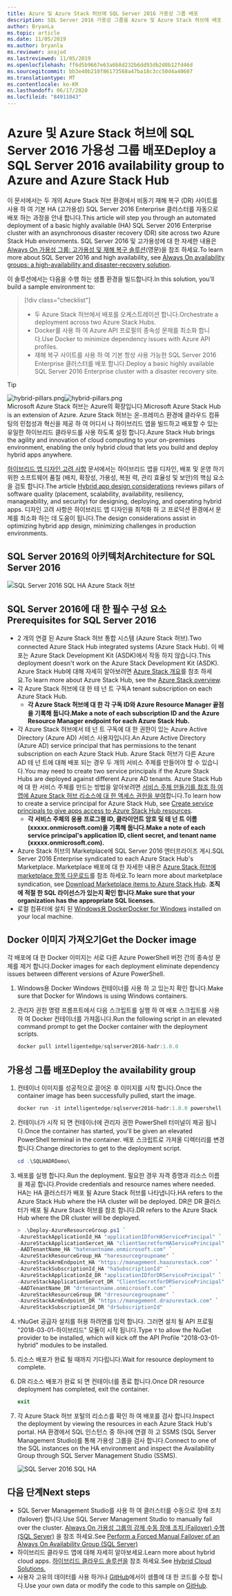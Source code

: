 ```yaml
---
title: Azure 및 Azure Stack 허브에 SQL Server 2016 가용성 그룹 배포
description: SQL Server 2016 가용성 그룹을 Azure 및 Azure Stack 허브에 배포 하는 방법에 대해 알아봅니다.
author: BryanLa
ms.topic: article
ms.date: 11/05/2019
ms.author: bryanla
ms.reviewer: anajod
ms.lastreviewed: 11/05/2019
ms.openlocfilehash: ff6d5b9667e63a6b8d232b6dd93db2d8b12fd46d
ms.sourcegitcommit: bb3e40b210f86173568a47ba18c3cc50d4a40607
ms.translationtype: MT
ms.contentlocale: ko-KR
ms.lasthandoff: 06/17/2020
ms.locfileid: "84911043"
---
```

# <a name="deploy-a-sql-server-2016-availability-group-to-azure-and-azure-stack-hub"></a><span data-ttu-id="21c6c-103">Azure 및 Azure Stack 허브에 SQL Server 2016 가용성 그룹 배포</span><span class="sxs-lookup"><span data-stu-id="21c6c-103">Deploy a SQL Server 2016 availability group to Azure and Azure Stack Hub</span></span>

<span data-ttu-id="21c6c-104">이 문서에서는 두 개의 Azure Stack 허브 환경에서 비동기 재해 복구 (DR) 사이트를 사용 하 여 기본 HA (고가용성) SQL Server 2016 Enterprise 클러스터를 자동으로 배포 하는 과정을 안내 합니다.</span><span class="sxs-lookup"><span data-stu-id="21c6c-104">This article will step you through an automated deployment of a basic highly available (HA) SQL Server 2016 Enterprise cluster with an asynchronous disaster recovery (DR) site across two Azure Stack Hub environments.</span></span> <span data-ttu-id="21c6c-105">SQL Server 2016 및 고가용성에 대 한 자세한 내용은 [Always On 가용성 그룹: 고가용성 및 재해 복구 솔루션](https://docs.microsoft.com/sql/database-engine/availability-groups/windows/always-on-availability-groups-sql-server?view=sql-server-2016)(영문)을 참조 하세요.</span><span class="sxs-lookup"><span data-stu-id="21c6c-105">To learn more about SQL Server 2016 and high availability, see [Always On availability groups: a high-availability and disaster-recovery solution](https://docs.microsoft.com/sql/database-engine/availability-groups/windows/always-on-availability-groups-sql-server?view=sql-server-2016).</span></span>

<span data-ttu-id="21c6c-106">이 솔루션에서는 다음을 수행 하는 샘플 환경을 빌드합니다.</span><span class="sxs-lookup"><span data-stu-id="21c6c-106">In this solution, you'll build a sample environment to:</span></span>

> [!div class="checklist"]
> - <span data-ttu-id="21c6c-107">두 Azure Stack 허브에서 배포를 오케스트레이션 합니다.</span><span class="sxs-lookup"><span data-stu-id="21c6c-107">Orchestrate a deployment across two Azure Stack Hubs.</span></span>
> - <span data-ttu-id="21c6c-108">Docker를 사용 하 여 Azure API 프로필의 종속성 문제를 최소화 합니다.</span><span class="sxs-lookup"><span data-stu-id="21c6c-108">Use Docker to minimize dependency issues with Azure API profiles.</span></span>
> - <span data-ttu-id="21c6c-109">재해 복구 사이트를 사용 하 여 기본 항상 사용 가능한 SQL Server 2016 Enterprise 클러스터를 배포 합니다.</span><span class="sxs-lookup"><span data-stu-id="21c6c-109">Deploy a basic highly available SQL Server 2016 Enterprise cluster with a disaster recovery site.</span></span>

> [!Tip]  
> <span data-ttu-id="21c6c-110">![hybrid-pillars.png](./media/solution-deployment-guide-cross-cloud-scaling/hybrid-pillars.png)</span><span class="sxs-lookup"><span data-stu-id="21c6c-110">![hybrid-pillars.png](./media/solution-deployment-guide-cross-cloud-scaling/hybrid-pillars.png)</span></span>  
> <span data-ttu-id="21c6c-111">Microsoft Azure Stack 허브는 Azure의 확장입니다.</span><span class="sxs-lookup"><span data-stu-id="21c6c-111">Microsoft Azure Stack Hub is an extension of Azure.</span></span> <span data-ttu-id="21c6c-112">Azure Stack 허브는 온-프레미스 환경에 클라우드 컴퓨팅의 민첩성과 혁신을 제공 하 여 어디서 나 하이브리드 앱을 빌드하고 배포할 수 있는 유일한 하이브리드 클라우드를 사용 하도록 설정 합니다.</span><span class="sxs-lookup"><span data-stu-id="21c6c-112">Azure Stack Hub brings the agility and innovation of cloud computing to your on-premises environment, enabling the only hybrid cloud that lets you build and deploy hybrid apps anywhere.</span></span>  
> 
> <span data-ttu-id="21c6c-113">[하이브리드 앱 디자인 고려 사항](overview-app-design-considerations.md) 문서에서는 하이브리드 앱을 디자인, 배포 및 운영 하기 위한 소프트웨어 품질 (배치, 확장성, 가용성, 복원 력, 관리 효율성 및 보안)의 핵심 요소을 검토 합니다.</span><span class="sxs-lookup"><span data-stu-id="21c6c-113">The article [Hybrid app design considerations](overview-app-design-considerations.md) reviews pillars of software quality (placement, scalability, availability, resiliency, manageability, and security) for designing, deploying, and operating hybrid apps.</span></span> <span data-ttu-id="21c6c-114">디자인 고려 사항은 하이브리드 앱 디자인을 최적화 하 고 프로덕션 환경에서 문제를 최소화 하는 데 도움이 됩니다.</span><span class="sxs-lookup"><span data-stu-id="21c6c-114">The design considerations assist in optimizing hybrid app design, minimizing challenges in production environments.</span></span>

## <a name="architecture-for-sql-server-2016"></a><span data-ttu-id="21c6c-115">SQL Server 2016의 아키텍처</span><span class="sxs-lookup"><span data-stu-id="21c6c-115">Architecture for SQL Server 2016</span></span>

![SQL Server 2016 SQL HA Azure Stack 허브](media/solution-deployment-guide-sql-ha/image1.png)

## <a name="prerequisites-for-sql-server-2016"></a><span data-ttu-id="21c6c-117">SQL Server 2016에 대 한 필수 구성 요소</span><span class="sxs-lookup"><span data-stu-id="21c6c-117">Prerequisites for SQL Server 2016</span></span>

- <span data-ttu-id="21c6c-118">2 개의 연결 된 Azure Stack 허브 통합 시스템 (Azure Stack 허브).</span><span class="sxs-lookup"><span data-stu-id="21c6c-118">Two connected Azure Stack Hub integrated systems (Azure Stack Hub).</span></span> <span data-ttu-id="21c6c-119">이 배포는 Azure Stack Development Kit (ASDK)에서 작동 하지 않습니다.</span><span class="sxs-lookup"><span data-stu-id="21c6c-119">This deployment doesn't work on the Azure Stack Development Kit (ASDK).</span></span> <span data-ttu-id="21c6c-120">Azure Stack Hub에 대해 자세히 알아보려면 [Azure Stack 개요](https://azure.microsoft.com/overview/azure-stack/)를 참조 하세요.</span><span class="sxs-lookup"><span data-stu-id="21c6c-120">To learn more about Azure Stack Hub, see the [Azure Stack overview](https://azure.microsoft.com/overview/azure-stack/).</span></span>
- <span data-ttu-id="21c6c-121">각 Azure Stack 허브에 대 한 테 넌 트 구독</span><span class="sxs-lookup"><span data-stu-id="21c6c-121">A tenant subscription on each Azure Stack Hub.</span></span>
  - <span data-ttu-id="21c6c-122">**각 Azure Stack 허브에 대 한 각 구독 ID와 Azure Resource Manager 끝점을 기록해 둡니다.**</span><span class="sxs-lookup"><span data-stu-id="21c6c-122">**Make a note of each subscription ID and the Azure Resource Manager endpoint for each Azure Stack Hub.**</span></span>
- <span data-ttu-id="21c6c-123">각 Azure Stack 허브에서 테 넌 트 구독에 대 한 권한이 있는 Azure Active Directory (Azure AD) 서비스 사용자입니다.</span><span class="sxs-lookup"><span data-stu-id="21c6c-123">An Azure Active Directory (Azure AD) service principal that has permissions to the tenant subscription on each Azure Stack Hub.</span></span> <span data-ttu-id="21c6c-124">Azure Stack 허브가 다른 Azure AD 테 넌 트에 대해 배포 되는 경우 두 개의 서비스 주체를 만들어야 할 수 있습니다.</span><span class="sxs-lookup"><span data-stu-id="21c6c-124">You may need to create two service principals if the Azure Stack Hubs are deployed against different Azure AD tenants.</span></span> <span data-ttu-id="21c6c-125">Azure Stack Hub에 대 한 서비스 주체를 만드는 방법을 알아보려면 [서비스 주체 만들기를 참조 하 여 앱에 Azure Stack 허브 리소스에 대 한 액세스 권한을 부여](https://docs.microsoft.com/azure-stack/user/azure-stack-create-service-principals)합니다.</span><span class="sxs-lookup"><span data-stu-id="21c6c-125">To learn how to create a service principal for Azure Stack Hub, see [Create service principals to give apps access to Azure Stack Hub resources](https://docs.microsoft.com/azure-stack/user/azure-stack-create-service-principals).</span></span>
  - <span data-ttu-id="21c6c-126">**각 서비스 주체의 응용 프로그램 ID, 클라이언트 암호 및 테 넌 트 이름 (xxxxx.onmicrosoft.com)을 기록해 둡니다.**</span><span class="sxs-lookup"><span data-stu-id="21c6c-126">**Make a note of each service principal's application ID, client secret, and tenant name (xxxxx.onmicrosoft.com).**</span></span>
- <span data-ttu-id="21c6c-127">Azure Stack 허브의 Marketplace에 SQL Server 2016 엔터프라이즈 게시.</span><span class="sxs-lookup"><span data-stu-id="21c6c-127">SQL Server 2016 Enterprise syndicated to each Azure Stack Hub's Marketplace.</span></span> <span data-ttu-id="21c6c-128">Marketplace 배포에 대 한 자세한 내용은 [Azure Stack 허브에 marketplace 항목 다운로드](https://docs.microsoft.com/azure-stack/operator/azure-stack-download-azure-marketplace-item)를 참조 하세요.</span><span class="sxs-lookup"><span data-stu-id="21c6c-128">To learn more about marketplace syndication, see [Download Marketplace items to Azure Stack Hub](https://docs.microsoft.com/azure-stack/operator/azure-stack-download-azure-marketplace-item).</span></span>
    <span data-ttu-id="21c6c-129">**조직에 적절 한 SQL 라이선스가 있는지 확인 합니다.**</span><span class="sxs-lookup"><span data-stu-id="21c6c-129">**Make sure that your organization has the appropriate SQL licenses.**</span></span>
- <span data-ttu-id="21c6c-130">로컬 컴퓨터에 설치 된 [Windows용 Docker](https://docs.docker.com/docker-for-windows/)</span><span class="sxs-lookup"><span data-stu-id="21c6c-130">[Docker for Windows](https://docs.docker.com/docker-for-windows/) installed on your local machine.</span></span>

## <a name="get-the-docker-image"></a><span data-ttu-id="21c6c-131">Docker 이미지 가져오기</span><span class="sxs-lookup"><span data-stu-id="21c6c-131">Get the Docker image</span></span>

<span data-ttu-id="21c6c-132">각 배포에 대 한 Docker 이미지는 서로 다른 Azure PowerShell 버전 간의 종속성 문제를 제거 합니다.</span><span class="sxs-lookup"><span data-stu-id="21c6c-132">Docker images for each deployment eliminate dependency issues between different versions of Azure PowerShell.</span></span>

1. <span data-ttu-id="21c6c-133">Windows용 Docker Windows 컨테이너를 사용 하 고 있는지 확인 합니다.</span><span class="sxs-lookup"><span data-stu-id="21c6c-133">Make sure that Docker for Windows is using Windows containers.</span></span>
2. <span data-ttu-id="21c6c-134">관리자 권한 명령 프롬프트에서 다음 스크립트를 실행 하 여 배포 스크립트를 사용 하 여 Docker 컨테이너를 가져옵니다.</span><span class="sxs-lookup"><span data-stu-id="21c6c-134">Run the following script in an elevated command prompt to get the Docker container with the deployment scripts.</span></span>

    ```powershell  
    docker pull intelligentedge/sqlserver2016-hadr:1.0.0
    ```

## <a name="deploy-the-availability-group"></a><span data-ttu-id="21c6c-135">가용성 그룹 배포</span><span class="sxs-lookup"><span data-stu-id="21c6c-135">Deploy the availability group</span></span>

1. <span data-ttu-id="21c6c-136">컨테이너 이미지를 성공적으로 끌어온 후 이미지를 시작 합니다.</span><span class="sxs-lookup"><span data-stu-id="21c6c-136">Once the container image has been successfully pulled, start the image.</span></span>

      ```powershell  
      docker run -it intelligentedge/sqlserver2016-hadr:1.0.0 powershell
      ```

2. <span data-ttu-id="21c6c-137">컨테이너가 시작 되 면 컨테이너에 관리자 권한 PowerShell 터미널이 제공 됩니다.</span><span class="sxs-lookup"><span data-stu-id="21c6c-137">Once the container has started, you'll be given an elevated PowerShell terminal in the container.</span></span> <span data-ttu-id="21c6c-138">배포 스크립트로 가져올 디렉터리를 변경 합니다.</span><span class="sxs-lookup"><span data-stu-id="21c6c-138">Change directories to get to the deployment script.</span></span>

      ```powershell  
      cd .\SQLHADRDemo\
      ```

3. <span data-ttu-id="21c6c-139">배포를 실행 합니다.</span><span class="sxs-lookup"><span data-stu-id="21c6c-139">Run the deployment.</span></span> <span data-ttu-id="21c6c-140">필요한 경우 자격 증명과 리소스 이름을 제공 합니다.</span><span class="sxs-lookup"><span data-stu-id="21c6c-140">Provide credentials and resource names where needed.</span></span> <span data-ttu-id="21c6c-141">HA는 HA 클러스터가 배포 될 Azure Stack 허브를 나타냅니다.</span><span class="sxs-lookup"><span data-stu-id="21c6c-141">HA refers to the Azure Stack Hub where the HA cluster will be deployed.</span></span> <span data-ttu-id="21c6c-142">DR은 DR 클러스터가 배포 될 Azure Stack 허브를 참조 합니다.</span><span class="sxs-lookup"><span data-stu-id="21c6c-142">DR refers to the Azure Stack Hub where the DR cluster will be deployed.</span></span>

      ```powershell
      > .\Deploy-AzureResourceGroup.ps1 `
      -AzureStackApplicationId_HA "applicationIDforHAServicePrincipal" `
      -AzureStackApplicationSercet_HA "clientSecretforHAServicePrincipal" `
      -AADTenantName_HA "hatenantname.onmicrosoft.com" `
      -AzureStackResourceGroup_HA "haresourcegroupname" `
      -AzureStackArmEndpoint_HA "https://management.haazurestack.com" `
      -AzureStackSubscriptionId_HA "haSubscriptionId" `
      -AzureStackApplicationId_DR "applicationIDforDRServicePrincipal" `
      -AzureStackApplicationSercet_DR "ClientSecretforDRServicePrincipal" `
      -AADTenantName_DR "drtenantname.onmicrosoft.com" `
      -AzureStackResourceGroup_DR "drresourcegroupname" `
      -AzureStackArmEndpoint_DR "https://management.drazurestack.com" `
      -AzureStackSubscriptionId_DR "drSubscriptionId"
      ```

4. <span data-ttu-id="21c6c-143">`Y`NuGet 공급자 설치를 허용 하려면를 입력 합니다. 그러면 설치 될 API 프로필 "2018-03-01-하이브리드" 모듈이 시작 됩니다.</span><span class="sxs-lookup"><span data-stu-id="21c6c-143">Type `Y` to allow the NuGet provider to be installed, which will kick off the API Profile "2018-03-01-hybrid" modules to be installed.</span></span>

5. <span data-ttu-id="21c6c-144">리소스 배포가 완료 될 때까지 기다립니다.</span><span class="sxs-lookup"><span data-stu-id="21c6c-144">Wait for resource deployment to complete.</span></span>

6. <span data-ttu-id="21c6c-145">DR 리소스 배포가 완료 되 면 컨테이너를 종료 합니다.</span><span class="sxs-lookup"><span data-stu-id="21c6c-145">Once DR resource deployment has completed, exit the container.</span></span>

      ```powershell
      exit
      ```

7. <span data-ttu-id="21c6c-146">각 Azure Stack 허브 포털의 리소스를 확인 하 여 배포를 검사 합니다.</span><span class="sxs-lookup"><span data-stu-id="21c6c-146">Inspect the deployment by viewing the resources in each Azure Stack Hub's portal.</span></span> <span data-ttu-id="21c6c-147">HA 환경에서 SQL 인스턴스 중 하나에 연결 하 고 SSMS (SQL Server Management Studio)를 통해 가용성 그룹을 검사 합니다.</span><span class="sxs-lookup"><span data-stu-id="21c6c-147">Connect to one of the SQL instances on the HA environment and inspect the Availability Group through SQL Server Management Studio (SSMS).</span></span>

    ![SQL Server 2016 SQL HA](media/solution-deployment-guide-sql-ha/image2.png)

## <a name="next-steps"></a><span data-ttu-id="21c6c-149">다음 단계</span><span class="sxs-lookup"><span data-stu-id="21c6c-149">Next steps</span></span>

- <span data-ttu-id="21c6c-150">SQL Server Management Studio를 사용 하 여 클러스터를 수동으로 장애 조치 (failover) 합니다.</span><span class="sxs-lookup"><span data-stu-id="21c6c-150">Use SQL Server Management Studio to manually fail over the cluster.</span></span> <span data-ttu-id="21c6c-151">[Always On 가용성 그룹의 강제 수동 장애 조치 (Failover) 수행 (SQL Server)](https://docs.microsoft.com/sql/database-engine/availability-groups/windows/perform-a-forced-manual-failover-of-an-availability-group-sql-server?view=sql-server-2017) 을 참조 하세요.</span><span class="sxs-lookup"><span data-stu-id="21c6c-151">See [Perform a Forced Manual Failover of an Always On Availability Group (SQL Server)](https://docs.microsoft.com/sql/database-engine/availability-groups/windows/perform-a-forced-manual-failover-of-an-availability-group-sql-server?view=sql-server-2017)</span></span>
- <span data-ttu-id="21c6c-152">하이브리드 클라우드 앱에 대해 자세히 알아보세요.</span><span class="sxs-lookup"><span data-stu-id="21c6c-152">Learn more about hybrid cloud apps.</span></span> <span data-ttu-id="21c6c-153">[하이브리드 클라우드 솔루션을](https://aka.ms/azsdevtutorials) 참조 하세요.</span><span class="sxs-lookup"><span data-stu-id="21c6c-153">See [Hybrid Cloud Solutions.](https://aka.ms/azsdevtutorials)</span></span>
- <span data-ttu-id="21c6c-154">사용자 고유의 데이터를 사용 하거나 [GitHub](https://github.com/Azure-Samples/azure-intelligent-edge-patterns)에서이 샘플에 대 한 코드를 수정 합니다.</span><span class="sxs-lookup"><span data-stu-id="21c6c-154">Use your own data or modify the code to this sample on [GitHub](https://github.com/Azure-Samples/azure-intelligent-edge-patterns).</span></span>
